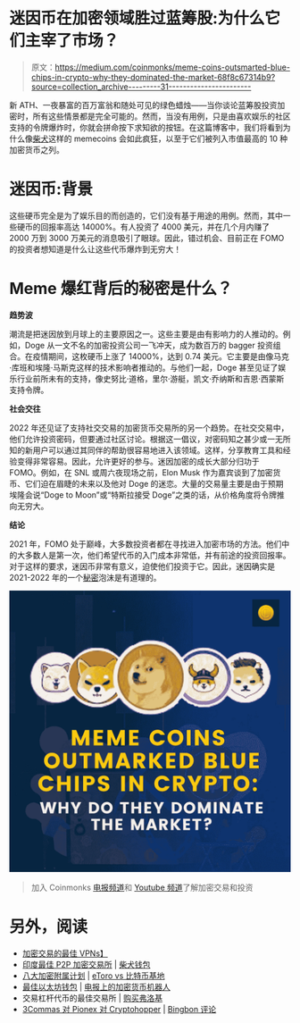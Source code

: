 # 迷因币在加密领域胜过蓝筹股:为什么它们主宰了市场？

> 原文：<https://medium.com/coinmonks/meme-coins-outsmarted-blue-chips-in-crypto-why-they-dominated-the-market-68f8c67314b9?source=collection_archive---------31----------------------->

新 ATH、一夜暴富的百万富翁和随处可见的绿色蜡烛——当你谈论蓝筹股投资加密时，所有这些情景都是完全可能的。然而，当没有用例，只是由喜欢娱乐的社区支持的令牌爆炸时，你就会拼命按下求知欲的按钮。在这篇博客中，我们将看到为什么像[柴犬](https://www.coindhan.com/trading/shibinr)这样的 memecoins 会如此疯狂，以至于它们被列入市值最高的 10 种加密货币之列。

# 迷因币:背景

这些硬币完全是为了娱乐目的而创造的，它们没有基于用途的用例。然而，其中一些硬币的回报率高达 14000%。有人投资了 4000 美元，并在几个月内赚了 2000 万到 3000 万美元的消息吸引了眼球。因此，错过机会、目前正在 FOMO 的投资者想知道是什么让这些代币爆炸到无穷大！

# Meme 爆红背后的秘密是什么？

**趋势波**

潮流是把迷因放到月球上的主要原因之一。这些主要是由有影响力的人推动的。例如，Doge 从一文不名的加密投资公司一飞冲天，成为数百万的 bagger 投资组合。在疫情期间，这枚硬币上涨了 14000%，达到 0.74 美元。它主要是由像马克·库班和埃隆·马斯克这样的技术影响者推动的。与他们一起，Doge 甚至见证了娱乐行业前所未有的支持，像史努比·道格，里尔·游艇，凯文·乔纳斯和吉恩·西蒙斯支持令牌。

**社会交往**

2022 年还见证了支持社交交易的加密货币交易所的另一个趋势。在社交交易中，他们允许投资密码，但要通过社区讨论。根据这一倡议，对密码知之甚少或一无所知的新用户可以通过其同伴的帮助很容易地进入该领域。这样，分享教育工具和经验变得非常容易。因此，允许更好的参与。迷因加密的成长大部分归功于 FOMO。例如，在 SNL 或周六夜现场之前，Elon Musk 作为嘉宾谈到了加密货币、它们迫在眉睫的未来以及他对 Doge 的迷恋。大量的交易量主要是由于预期埃隆会说“Doge to Moon”或“特斯拉接受 Doge”之类的话，从价格角度将令牌推向无穷大。

**结论**

2021 年，FOMO 处于巅峰，大多数投资者都在寻找进入加密市场的方法。他们中的大多数人是第一次，他们希望代币的入门成本非常低，并有前途的投资回报率。对于这样的要求，迷因币非常有意义，迫使他们投资于它。因此，迷因确实是 2021-2022 年的一个[秘密](https://blog.coindhan.com/2022/06/25/how-to-identify-scammy-crypto-projects/)泡沫是有道理的。

![](img/2336f15d79fbe337840f0b00570e89a7.png)

> 加入 Coinmonks [电报频道](https://t.me/coincodecap)和 [Youtube 频道](https://www.youtube.com/c/coinmonks/videos)了解加密交易和投资

# 另外，阅读

*   [加密交易的最佳 VPNs】](https://coincodecap.com/best-vpns-for-crypto-trading)
*   [印度最佳 P2P 加密交易所](https://coincodecap.com/p2p-crypto-exchanges-in-india) | [柴犬钱包](https://coincodecap.com/baby-shiba-inu-wallets)
*   [八大加密附属计划](https://coincodecap.com/crypto-affiliate-programs) | [eToro vs 比特币基地](https://coincodecap.com/etoro-vs-coinbase)
*   [最佳以太坊钱包](https://coincodecap.com/best-ethereum-wallets) | [电报上的加密货币机器人](https://coincodecap.com/telegram-crypto-bots)
*   交易杠杆代币的最佳交易所 | [购买弗洛基](https://coincodecap.com/buy-floki-inu-token)
*   [3Commas 对 Pionex 对 Cryptohopper](https://coincodecap.com/3commas-vs-pionex-vs-cryptohopper) | [Bingbon 评论](https://coincodecap.com/bingbon-review)